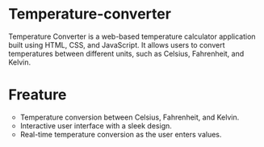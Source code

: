 <h1>Temperature-converter</h1>
Temperature Converter is a web-based temperature calculator application built using HTML, CSS, and JavaScript. It allows users to convert temperatures between different units, such as Celsius, Fahrenheit, and Kelvin.

<h1>Freature</h1>
<ul type="circle">
  <li>
    Temperature conversion between Celsius, Fahrenheit, and Kelvin.
  </li>
  <li>
    Interactive user interface with a sleek design.
  </li>
  <li>
    Real-time temperature conversion as the user enters values.
  </li>
</ul>
